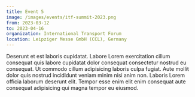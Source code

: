 ```yaml
---
title: Event 5
image: /images/events/itf-summit-2023.png
from: 2023-03-12
to: 2023-04-16
organization: International Transport Forum
location: Leipziger Messe GmbH (CCL), Germany
---
```


Deserunt et est laboris cupidatat. Labore Lorem exercitation cillum consequat quis labore cupidatat dolor consequat consectetur nostrud eu consequat. Ut commodo cillum adipisicing laboris culpa fugiat. Aute mollit dolor quis nostrud incididunt veniam minim nisi anim non. Laboris Lorem officia laborum deserunt elit. Tempor esse enim elit enim consequat aute consequat adipisicing qui magna tempor eu eiusmod.
